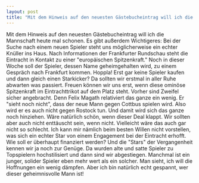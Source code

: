 ```yaml
---
layout: post
title: "Mit dem Hinweis auf den neuesten Gästebucheintrag will ich die Mannschaft heute mal schonen."
---
```


Mit dem Hinweis auf den neuesten Gästebucheintrag will ich die Mannschaft heute mal schonen. Es gibt außerdem Wichtigeres: Bei der Suche nach einem neuen Spieler steht uns möglicherweise ein echter Knüller ins Haus. Nach Informationen der Frankfurter Rundschau steht die Eintracht in Kontakt zu einer "europäischen Spitzenkraft." Noch in dieser Woche soll der Spieler, dessen Name geheimgehalten wird, zu einem Gespräch nach Frankfurt kommen. Hoppla! Erst gar keine Spieler kaufen und dann gleich einen Starkicker? Da sollten wir erstmal in aller Ruhe abwarten was passiert. Freuen können wir uns erst, wenn diese ominöse Spitzenkraft im Eintrachttrikot auf dem Platz steht. Vorher sind Zweifel sicher angebracht. Denn Felix Magath relativiert das ganze ein wenig. Er "sieht noch nicht", dass der neue Mann gegen Cottbus spielen wird. Also wird er es auch nicht gegen Rostock tun. Und damit wird sich das ganze noch hinziehen. Wäre natürlich schön, wenn dieser Deal klappt. Wir sollten aber auch nicht enttäuscht sein, wenn nicht. Vielleicht wäre das auch gar nicht so schlecht. Ich kann mir nämlich beim besten Willen nicht vorstellen, was sich ein echter Star von einem Engagement bei der Eintracht erhofft. Wie soll er überhaupt finanziert werden? Und die "Stars" der Vergangenheit kennen wir ja noch zur Genüge. Da wurden alte und satte Spieler zu Topspielern hochstilisiert und dann sind wir abgestiegen. Manchmal ist ein junger, solider Spieler eben mehr wert als ein solcher. Man sieht, ich will die Hoffnungen ein wenig dämpfen. Aber ich bin natürlich echt gespannt, wer dieser geheimnisvolle Mann ist!
